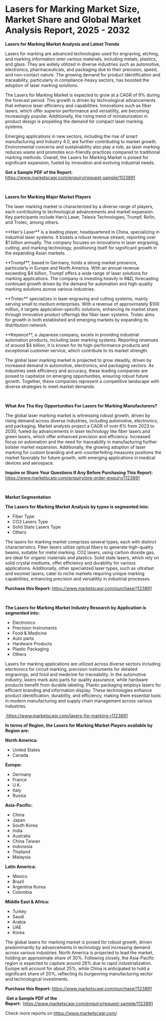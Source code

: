 <p><h1>Lasers for Marking Market Size, Market Share and Global Market Analysis Report, 2025 - 2032</h1></p><p><strong>Lasers for Marking Market Analysis and Latest Trends</strong></p>
<p><p>Lasers for marking are advanced technologies used for engraving, etching, and marking information onto various materials, including metals, plastics, and glass. They are widely utilized in diverse industries such as automotive, electronics, pharmaceuticals, and packaging due to their precision, speed, and non-contact nature. The growing demand for product identification and traceability, particularly in compliance-heavy sectors, has boosted the adoption of laser marking solutions.</p><p>The Lasers for Marking Market is expected to grow at a CAGR of 9% during the forecast period. This growth is driven by technological advancements that enhance laser efficiency and capabilities. Innovations such as fiber lasers, which offer superior performance and versatility, are becoming increasingly popular. Additionally, the rising trend of miniaturization in product design is propelling the demand for compact laser marking systems.</p><p>Emerging applications in new sectors, including the rise of smart manufacturing and Industry 4.0, are further contributing to market growth. Environmental concerns and sustainability also play a role, as laser marking reduces waste and promotes eco-friendly practices compared to traditional marking methods. Overall, the Lasers for Marking Market is poised for significant expansion, fueled by innovation and evolving industrial needs.</p></p>
<p><strong>Get a Sample PDF of the Report:&nbsp;</strong> <a href="https://www.marketscagr.com/enquiry/request-sample/1123891?utm_campaign=1869&utm_medium=2&utm_source=Github&utm_content=ia&utm_term=18022025&utm_id=lasers-for-marking">https://www.marketscagr.com/enquiry/request-sample/1123891</a></p>
<p>&nbsp;</p>
<p><strong>Lasers for Marking Major Market Players</strong></p>
<p><p>The laser marking market is characterized by a diverse range of players, each contributing to technological advancements and market expansion. Key participants include Han’s Laser, Telesis Technologies, Trumpf, Rofin, and Trotec, among others.</p><p>**Han's Laser** is a leading player, headquartered in China, specializing in industrial laser systems. It boasts a robust revenue stream, reporting over $1 billion annually. The company focuses on innovations in laser engraving, cutting, and marking technology, positioning itself for significant growth in the expanding Asian markets.</p><p>**Trumpf**, based in Germany, holds a strong market presence, particularly in Europe and North America. With an annual revenue exceeding $4 billion, Trumpf offers a wide range of laser solutions for marking applications. The company is investing heavily in R&D, forecasting continued growth driven by the demand for automation and high-quality marking solutions across various industries.</p><p>**Trotec** specializes in laser engraving and cutting systems, mainly serving small to medium enterprises. With a revenue of approximately $100 million, it targets application-specific solutions, enhancing its market share through innovative product offerings like fiber laser systems. Trotec aims for growth in both established and emerging markets by expanding its distribution network.</p><p>**Keyence**, a Japanese company, excels in providing industrial automation products, including laser marking systems. Reporting revenues of around $4 billion, it is known for its high-performance products and exceptional customer service, which contribute to its market strength.</p><p>The global laser marking market is projected to grow steadily, driven by increased demand in automotive, electronics, and packaging sectors. As industries seek efficiency and accuracy, these leading companies are poised to capitalize on emerging opportunities, ensuring robust future growth. Together, these companies represent a competitive landscape with diverse strategies to meet market demands.</p></p>
<p>&nbsp;</p>
<p><strong>What Are The Key Opportunities For Lasers for Marking Manufacturers?</strong></p>
<p><p>The global laser marking market is witnessing robust growth, driven by rising demand across diverse industries, including automotive, electronics, and packaging. Market analysts project a CAGR of over 6% from 2023 to 2030, fueled by advancements in laser technology like fiber lasers and green lasers, which offer enhanced precision and efficiency. Increased focus on automation and the need for traceability in manufacturing further bolster market expansion. Additionally, the growing adoption of laser marking for custom branding and anti-counterfeiting measures positions the market favorably for future growth, with emerging applications in medical devices and aerospace.</p></p>
<p><strong>Inquire or Share Your Questions If Any Before Purchasing This Report:</strong> <a href="https://www.marketscagr.com/enquiry/pre-order-enquiry/1123891?utm_campaign=1869&utm_medium=2&utm_source=Github&utm_content=ia&utm_term=18022025&utm_id=lasers-for-marking">https://www.marketscagr.com/enquiry/pre-order-enquiry/1123891</a></p>
<p>&nbsp;</p>
<p><strong>Market Segmentation</strong></p>
<p><strong>The Lasers for Marking Market Analysis by types is segmented into:</strong></p>
<p><ul><li>Fiber Type</li><li>CO2 Lasers Type</li><li>Solid State Lasers Type</li><li>Others</li></ul></p>
<p><p>The lasers for marking market comprises several types, each with distinct characteristics. Fiber lasers utilize optical fibers to generate high-quality beams, suitable for metal marking. CO2 lasers, using carbon dioxide gas, are ideal for organic materials and plastics. Solid state lasers, which rely on solid crystal mediums, offer efficiency and durability for various applications. Additionally, other specialized laser types, such as ultrafast and excimer lasers, cater to niche markets requiring unique marking capabilities, enhancing precision and versatility in industrial processes.</p></p>
<p><strong>Purchase this Report:&nbsp;</strong><a href="https://www.marketscagr.com/purchase/1123891?utm_campaign=1869&utm_medium=2&utm_source=Github&utm_content=ia&utm_term=18022025&utm_id=lasers-for-marking">https://www.marketscagr.com/purchase/1123891</a></p>
<p>&nbsp;</p>
<p><strong>The Lasers for Marking Market Industry Research by Application is segmented into:</strong></p>
<p><ul><li>Electronics</li><li>Precision Instruments</li><li>Food & Medicine</li><li>Auto parts</li><li>Hardware Products</li><li>Plastic Packaging</li><li>Others</li></ul></p>
<p><p>Lasers for marking applications are utilized across diverse sectors including electronics for circuit marking, precision instruments for detailed engravings, and food and medicine for traceability. In the automotive industry, lasers mark auto parts for quality assurance, while hardware products benefit from durable labeling. Plastic packaging employs lasers for efficient branding and information display. These technologies enhance product identification, durability, and efficiency, making them essential tools in modern manufacturing and supply chain management across various industries.</p></p>
<p><a href="https://www.marketscagr.com/lasers-for-marking-r1123891?utm_campaign=1869&utm_medium=2&utm_source=Github&utm_content=ia&utm_term=18022025&utm_id=lasers-for-marking">&nbsp;https://www.marketscagr.com/lasers-for-marking-r1123891</a></p>
<p><strong>In terms of Region, the Lasers for Marking Market Players available by Region are:</strong></p>
<p>
    <p> <strong> North America: </strong>
        <ul>
            <li>United States</li>
            <li>Canada</li>
        </ul>
        </p> 
    <p> <strong> Europe: </strong>
        <ul>
            <li>Germany</li>
            <li>France</li>
            <li>U.K.</li>
            <li>Italy</li>
            <li>Russia</li>
        </ul>
        </p> 
    <p> <strong> Asia-Pacific: </strong>
        <ul>
            <li>China</li>
            <li>Japan</li>
            <li>South Korea</li>
            <li>India</li>
            <li>Australia</li>
            <li>China Taiwan</li>
            <li>Indonesia</li>
            <li>Thailand</li>
            <li>Malaysia</li>
        </ul>
        </p> 
    <p> <strong> Latin America: </strong>
        <ul>
            <li>Mexico</li>
            <li>Brazil</li>
            <li>Argentina Korea</li>
            <li>Colombia</li>
        </ul>
        </p> 
    <p> <strong> Middle East & Africa: </strong>
        <ul>
            <li>Turkey</li>
            <li>Saudi</li>
            <li>Arabia</li>
            <li>UAE</li>
            <li>Korea</li>
        </ul>
    </p>
    </p>
<p><p>The global lasers for marking market is poised for robust growth, driven predominantly by advancements in technology and increasing demand across various industries. North America is projected to lead the market, holding an approximate share of 30%. Following closely, the Asia-Pacific region is expected to capture around 28% due to rapid industrialization. Europe will account for about 25%, while China is anticipated to hold a significant share of 20%, reflecting its burgeoning manufacturing sector and technological investments.</p></p>
<p><strong>Purchase this Report: </strong><a href="https://www.marketscagr.com/purchase/1123891?utm_campaign=1869&utm_medium=2&utm_source=Github&utm_content=ia&utm_term=18022025&utm_id=lasers-for-marking">https://www.marketscagr.com/purchase/1123891</a></p>
<p>&nbsp;<strong>Get a Sample PDF of the Report:&nbsp;&nbsp;</strong><a href="https://www.marketscagr.com/enquiry/request-sample/1123891?utm_campaign=1869&utm_medium=2&utm_source=Github&utm_content=ia&utm_term=18022025&utm_id=lasers-for-marking">https://www.marketscagr.com/enquiry/request-sample/1123891</a></p>
<p><strong></strong></p>
<p>Check more reports on <a href="https://www.marketscagr.com/?utm_campaign=1869&utm_medium=2&utm_source=Github&utm_content=ia&utm_term=18022025&utm_id=lasers-for-marking">https://www.marketscagr.com/</a></p>